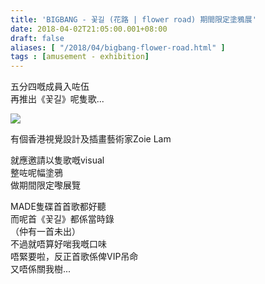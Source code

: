 ```yaml
---
title: 'BIGBANG - 꽃길 (花路 | flower road) 期間限定塗鴉展'
date: 2018-04-02T21:05:00.001+08:00
draft: false
aliases: [ "/2018/04/bigbang-flower-road.html" ]
tags : [amusement - exhibition]
---
```


五分四嘅成員入咗伍  
再推出《꽃길》呢隻歌...  

![](/images/bigbangflowerroad.jpg)

有個香港視覺設計及插畫藝術家Zoie Lam  
  
就應邀請以隻歌嘅visual  
整咗呢幅塗鴉  
做期間限定嚟展覽  
  
MADE隻碟首首歌都好聽  
而呢首《꽃길》都係當時錄  
（仲有一首未出）  
不過就唔算好啱我嘅口味  
唔緊要啦，反正首歌係俾VIP吊命  
又唔係關我樹...
